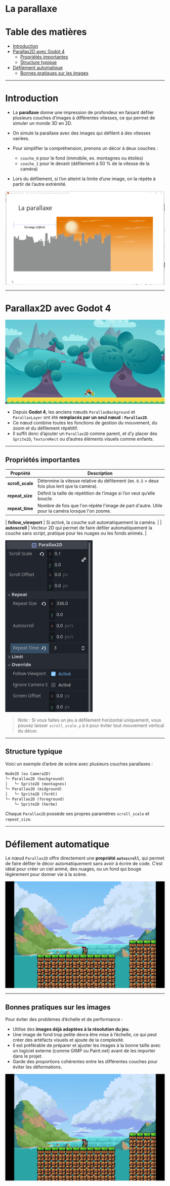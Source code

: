 # La parallaxe <!-- omit in toc -->

# Table des matières <!-- omit in toc -->
- [Introduction](#introduction)
- [Parallax2D avec Godot 4](#parallax2d-avec-godot-4)
  - [Propriétés importantes](#propriétés-importantes)
  - [Structure typique](#structure-typique)
- [Défilement automatique](#défilement-automatique)
  - [Bonnes pratiques sur les images](#bonnes-pratiques-sur-les-images)


---

# Introduction
- La **parallaxe** donne une impression de profondeur en faisant défiler plusieurs couches d’images à différentes vitesses, ce qui permet de simuler un monde 3D en 2D.
- On simule la parallaxe avec des images qui défilent à des vitesses variées.
- Pour simplifier la compréhension, prenons un décor à deux couches :

  - `couche_0` pour le fond (immobile, ex. montagnes ou étoiles)
  - `couche_1` pour le devant (défilement à 50 % de la vitesse de la caméra)
- Lors du défilement, si l’on atteint la limite d’une image, on la répète à partir de l’autre extrémité.

![Alt text](assets/theory_live.gif)

---

# Parallax2D avec Godot 4

![Alt text](assets/Example.gif)

- Depuis **Godot 4**, les anciens nœuds `ParallaxBackground` et `ParallaxLayer` ont été **remplacés par un seul nœud : `Parallax2D`**.
- Ce nœud combine toutes les fonctions de gestion du mouvement, du zoom et du défilement répétitif.
- Il suffit donc d’ajouter un `Parallax2D` comme parent, et d’y placer des `Sprite2D`, `TextureRect` ou d’autres éléments visuels comme enfants.

---

## Propriétés importantes

| Propriété                   | Description                                                                                                  |
| --------------------------- | ------------------------------------------------------------------------------------------------------------ |
| **scroll_scale**            | Détermine la vitesse relative du défilement (ex. `0.5` = deux fois plus lent que la caméra).                 |
| **repeat_size**             | Définit la taille de répétition de l’image si l’on veut qu’elle boucle.                                      |
| **repeat_time**             | Nombre de fois que l'on répète l'image de part d'autre. Utile pour la caméra lorsque l'on zoome.                                                                      |

| **follow_viewport** | Si activé, la couche suit automatiquement la caméra.                                                         |
| **autoscroll**              | Vecteur 2D qui permet de faire défiler automatiquement la couche sans script, pratique pour les nuages ou les fonds animés. |

![Alt text](assets/parallax2d_props.png)

> *Note :* Si vous faites un jeu à défilement horizontal uniquement, vous pouvez laisser `scroll_scale.y` à `0` pour éviter tout mouvement vertical du décor.

---

## Structure typique

Voici un exemple d’arbre de scène avec plusieurs couches parallaxes :

```
Node2D (ou Camera2D)
└─ Parallax2D (background)
│   └─ Sprite2D (montagnes)
└─ Parallax2D (midground)
│   └─ Sprite2D (forêt)
└─ Parallax2D (foreground)
    └─ Sprite2D (herbe)
```

Chaque `Parallax2D` possède ses propres paramètres `scroll_scale` et `repeat_size`.

---

# Défilement automatique

Le nœud `Parallax2D` offre directement une **propriété `autoscroll`**, qui permet de faire défiler le décor automatiquement sans avoir à écrire de code.
C’est idéal pour créer un ciel animé, des nuages, ou un fond qui bouge légèrement pour donner vie à la scène.

![alt text](assets/autoscroll_example.gif)

---

## Bonnes pratiques sur les images

Pour éviter des problèmes d’échelle et de performance :

- Utilise des **images déjà adaptées à la résolution du jeu**.
- Une image de fond trop petite devra être mise à l’échelle, ce qui peut créer des artéfacts visuels et ajoute de la complexité.
- Il est préférable de préparer et ajuster les images à la bonne taille avec un logiciel externe (comme GIMP ou Paint.net) avant de les importer dans le projet.
- Garde des proportions cohérentes entre les différentes couches pour éviter les déformations.

![alt text](assets/autoscroll_example.gif)